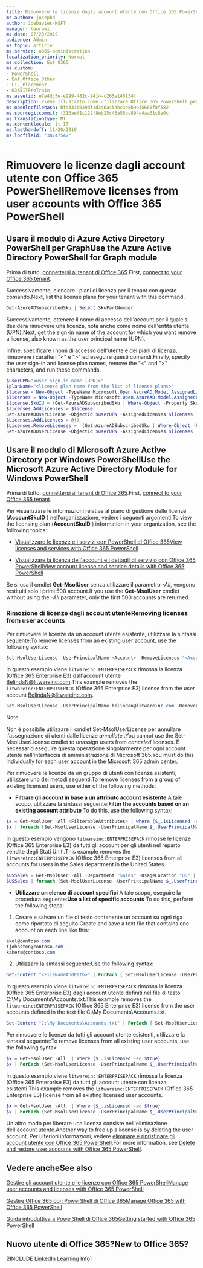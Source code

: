 ```yaml
---
title: Rimuovere le licenze dagli account utente con Office 365 PowerShell
ms.author: josephd
author: JoeDavies-MSFT
manager: laurawi
ms.date: 07/23/2019
audience: Admin
ms.topic: article
ms.service: o365-administration
localization_priority: Normal
ms.collection: Ent_O365
ms.custom:
- PowerShell
- Ent_Office_Other
- LIL_Placement
- O365ITProTrain
ms.assetid: e7e4dc5e-e299-482c-9414-c265e145134f
description: Viene illustrato come utilizzare Office 365 PowerShell per rimuovere le licenze di Office 365 precedentemente assegnate agli utenti.
ms.openlocfilehash: bfd333b649df1d346a45abc3e8b9e35666f8f582
ms.sourcegitcommit: f316aef1c122f8eb25c43a56bc894c4aa61c8e0c
ms.translationtype: MT
ms.contentlocale: it-IT
ms.lasthandoff: 11/20/2019
ms.locfileid: "38747542"
---
```

# <a name="remove-licenses-from-user-accounts-with-office-365-powershell"></a><span data-ttu-id="811c3-103">Rimuovere le licenze dagli account utente con Office 365 PowerShell</span><span class="sxs-lookup"><span data-stu-id="811c3-103">Remove licenses from user accounts with Office 365 PowerShell</span></span>

## <a name="use-the-azure-active-directory-powershell-for-graph-module"></a><span data-ttu-id="811c3-104">Usare il modulo di Azure Active Directory PowerShell per Graph</span><span class="sxs-lookup"><span data-stu-id="811c3-104">Use the Azure Active Directory PowerShell for Graph module</span></span>

<span data-ttu-id="811c3-105">Prima di tutto, [connettersi al tenant di Office 365](connect-to-office-365-powershell.md#connect-with-the-azure-active-directory-powershell-for-graph-module).</span><span class="sxs-lookup"><span data-stu-id="811c3-105">First, [connect to your Office 365 tenant](connect-to-office-365-powershell.md#connect-with-the-azure-active-directory-powershell-for-graph-module).</span></span>
  

<span data-ttu-id="811c3-106">Successivamente, elencare i piani di licenza per il tenant con questo comando.</span><span class="sxs-lookup"><span data-stu-id="811c3-106">Next, list the license plans for your tenant with this command.</span></span>

```powershell
Get-AzureADSubscribedSku | Select SkuPartNumber
```

<span data-ttu-id="811c3-107">Successivamente, ottenere il nome di accesso dell'account per il quale si desidera rimuovere una licenza, nota anche come nome dell'entità utente (UPN).</span><span class="sxs-lookup"><span data-stu-id="811c3-107">Next, get the sign-in name of the account for which you want remove a license, also known as the user principal name (UPN).</span></span>

<span data-ttu-id="811c3-108">Infine, specificare i nomi di accesso dell'utente e dei piani di licenza, rimuovere i caratteri "<" e ">" ed eseguire questi comandi.</span><span class="sxs-lookup"><span data-stu-id="811c3-108">Finally, specify the user sign-in and license plan names, remove the "<" and ">" characters, and run these commands.</span></span>

```powershell
$userUPN="<user sign-in name (UPN)>"
$planName="<license plan name from the list of license plans>"
$license = New-Object -TypeName Microsoft.Open.AzureAD.Model.AssignedLicense
$licenses = New-Object -TypeName Microsoft.Open.AzureAD.Model.AssignedLicenses
$license.SkuId = (Get-AzureADSubscribedSku | Where-Object -Property SkuPartNumber -Value $planName -EQ).SkuID
$licenses.AddLicenses = $license
Set-AzureADUserLicense -ObjectId $userUPN -AssignedLicenses $licenses
$Licenses.AddLicenses = @()
$Licenses.RemoveLicenses =  (Get-AzureADSubscribedSku | Where-Object -Property SkuPartNumber -Value $planName -EQ).SkuID
Set-AzureADUserLicense -ObjectId $userUPN -AssignedLicenses $licenses
```

## <a name="use-the-microsoft-azure-active-directory-module-for-windows-powershell"></a><span data-ttu-id="811c3-109">Usare il modulo di Microsoft Azure Active Directory per Windows PowerShell</span><span class="sxs-lookup"><span data-stu-id="811c3-109">Use the Microsoft Azure Active Directory Module for Windows PowerShell</span></span>

<span data-ttu-id="811c3-110">Prima di tutto, [connettersi al tenant di Office 365](connect-to-office-365-powershell.md#connect-with-the-microsoft-azure-active-directory-module-for-windows-powershell).</span><span class="sxs-lookup"><span data-stu-id="811c3-110">First, [connect to your Office 365 tenant](connect-to-office-365-powershell.md#connect-with-the-microsoft-azure-active-directory-module-for-windows-powershell).</span></span>

   
<span data-ttu-id="811c3-111">Per visualizzare le informazioni relative al piano di gestione delle licenze (**AccountSkuID** ) nell'organizzazione, vedere i seguenti argomenti:</span><span class="sxs-lookup"><span data-stu-id="811c3-111">To view the licensing plan (**AccountSkuID** ) information in your organization, see the following topics:</span></span>
    
  - [<span data-ttu-id="811c3-112">Visualizzare le licenze e i servizi con PowerShell di Office 365</span><span class="sxs-lookup"><span data-stu-id="811c3-112">View licenses and services with Office 365 PowerShell</span></span>](view-licenses-and-services-with-office-365-powershell.md)
    
  - [<span data-ttu-id="811c3-113">Visualizzare la licenza dell'account e i dettagli di servizio con Office 365 PowerShell</span><span class="sxs-lookup"><span data-stu-id="811c3-113">View account license and service details with Office 365 PowerShell</span></span>](view-account-license-and-service-details-with-office-365-powershell.md)
    
<span data-ttu-id="811c3-114">Se si usa il cmdlet **Get-MsolUser** senza utilizzare il parametro _-All_, vengono restituiti solo i primi 500 account.</span><span class="sxs-lookup"><span data-stu-id="811c3-114">If you use the **Get-MsolUser** cmdlet without using the _-All_ parameter, only the first 500 accounts are returned.</span></span>
    
### <a name="removing-licenses-from-user-accounts"></a><span data-ttu-id="811c3-115">Rimozione di licenze dagli account utente</span><span class="sxs-lookup"><span data-stu-id="811c3-115">Removing licenses from user accounts</span></span>

<span data-ttu-id="811c3-116">Per rimuovere le licenze da un account utente esistente, utilizzare la sintassi seguente:</span><span class="sxs-lookup"><span data-stu-id="811c3-116">To remove licenses from an existing user account, use the following syntax:</span></span>
  
```powershell
Set-MsolUserLicense -UserPrincipalName <Account> -RemoveLicenses "<AccountSkuId1>", "<AccountSkuId2>"...
```

<span data-ttu-id="811c3-117">In questo esempio viene `litwareinc:ENTERPRISEPACK` rimossa la licenza (Office 365 Enterprise E3) dall'account utente BelindaN@litwareinc.com.</span><span class="sxs-lookup"><span data-stu-id="811c3-117">This example removes the `litwareinc:ENTERPRISEPACK` (Office 365 Enterprise E3) license from the user account BelindaN@litwareinc.com.</span></span>
  
```powershell
Set-MsolUserLicense -UserPrincipalName belindan@litwareinc.com -RemoveLicenses "litwareinc:ENTERPRISEPACK"
```

>[!Note]
><span data-ttu-id="811c3-118">Non è possibile utilizzare il cmdlet Set-MsolUserLicense per annullare l'assegnazione di utenti dalle licenze *annullate* .</span><span class="sxs-lookup"><span data-stu-id="811c3-118">You cannot use the Set-MsolUserLicense cmdlet to unassign users from *canceled* licenses.</span></span> <span data-ttu-id="811c3-119">È necessario eseguire questa operazione singolarmente per ogni account utente nell'interfaccia di amministrazione di Microsoft 365.</span><span class="sxs-lookup"><span data-stu-id="811c3-119">You must do this individually for each user account in the Microsoft 365 admin center.</span></span>
>

<span data-ttu-id="811c3-120">Per rimuovere le licenze da un gruppo di utenti con licenza esistenti, utilizzare uno dei metodi seguenti:</span><span class="sxs-lookup"><span data-stu-id="811c3-120">To remove licenses from a group of existing licensed users, use either of the following methods:</span></span>
  
- <span data-ttu-id="811c3-121">**Filtrare gli account in base a un attributo account esistente** A tale scopo, utilizzare la sintassi seguente:</span><span class="sxs-lookup"><span data-stu-id="811c3-121">**Filter the accounts based on an existing account attribute** To do this, use the following syntax:</span></span>
    
```powershell
$x = Get-MsolUser -All <FilterableAttributes> | where {$_.isLicensed -eq $true}
$x | foreach {Set-MsolUserLicense -UserPrincipalName $_.UserPrincipalName -RemoveLicenses "<AccountSkuId1>", "<AccountSkuId2>"...}
```

<span data-ttu-id="811c3-122">In questo esempio vengono `litwareinc:ENTERPRISEPACK` rimosse le licenze (Office 365 Enterprise E3) da tutti gli account per gli utenti nel reparto vendite degli Stati Uniti.</span><span class="sxs-lookup"><span data-stu-id="811c3-122">This example removes the  `litwareinc:ENTERPRISEPACK` (Office 365 Enterprise E3) licenses from all accounts for users in the Sales department in the United States.</span></span>
    
```powershell
$USSales = Get-MsolUser -All -Department "Sales" -UsageLocation "US" | where {$_.isLicensed -eq $true}
$USSales | foreach {Set-MsolUserLicense -UserPrincipalName $_.UserPrincipalName -RemoveLicenses "litwareinc:ENTERPRISEPACK"}
```

- <span data-ttu-id="811c3-123">**Utilizzare un elenco di account specifici** A tale scopo, eseguire la procedura seguente:</span><span class="sxs-lookup"><span data-stu-id="811c3-123">**Use a list of specific accounts** To do this, perform the following steps:</span></span>
    
1. <span data-ttu-id="811c3-124">Creare e salvare un file di testo contenente un account su ogni riga come riportato di seguito:</span><span class="sxs-lookup"><span data-stu-id="811c3-124">Create and save a text file that contains one account on each line like this:</span></span>
    
  ```powershell
akol@contoso.com
tjohnston@contoso.com
kakers@contoso.com
  ```

2. <span data-ttu-id="811c3-125">Utilizzare la sintassi seguente:</span><span class="sxs-lookup"><span data-stu-id="811c3-125">Use the following syntax:</span></span>
    
  ```powershell
  Get-Content "<FileNameAndPath>" | ForEach { Set-MsolUserLicense -UserPrincipalName $_ -RemoveLicenses "<AccountSkuId1>", "<AccountSkuId2>"... }
  ```

<span data-ttu-id="811c3-126">In questo esempio viene `litwareinc:ENTERPRISEPACK` rimossa la licenza (Office 365 Enterprise E3) dagli account utente definiti nel file di testo C:\My Documents\Accounts.txt.</span><span class="sxs-lookup"><span data-stu-id="811c3-126">This example removes the  `litwareinc:ENTERPRISEPACK` (Office 365 Enterprise E3) license from the user accounts defined in the text file C:\My Documents\Accounts.txt.</span></span>
    
  ```powershell
  Get-Content "C:\My Documents\Accounts.txt" | ForEach { Set-MsolUserLicense -UserPrincipalName $_ -RemoveLicenses "litwareinc:ENTERPRISEPACK" }
  ```

<span data-ttu-id="811c3-127">Per rimuovere le licenze da tutti gli account utente esistenti, utilizzare la sintassi seguente:</span><span class="sxs-lookup"><span data-stu-id="811c3-127">To remove licenses from all existing user accounts, use the following syntax:</span></span>
  
```powershell
$x = Get-MsolUser -All  | Where {$_.isLicensed -eq $true}
$x | ForEach {Set-MsolUserLicense -UserPrincipalName $_.UserPrincipalName -RemoveLicenses "<AccountSkuId1>", "<AccountSkuId2>"...}
```

<span data-ttu-id="811c3-128">In questo esempio viene `litwareinc:ENTERPRISEPACK` rimossa la licenza (Office 365 Enterprise E3) da tutti gli account utente con licenza esistenti.</span><span class="sxs-lookup"><span data-stu-id="811c3-128">This example removes the  `litwareinc:ENTERPRISEPACK` (Office 365 Enterprise E3) license from all existing licensed user accounts.</span></span>
  
```powershell
$x = Get-MsolUser -All  | Where {$_.isLicensed -eq $true}
$x | ForEach {Set-MsolUserLicense -UserPrincipalName $_.UserPrincipalName -RemoveLicenses "litwareinc:ENTERPRISEPACK"}
```

<span data-ttu-id="811c3-129">Un altro modo per liberare una licenza consiste nell'eliminazione dell'account utente.</span><span class="sxs-lookup"><span data-stu-id="811c3-129">Another way to free up a license is by deleting the user account.</span></span> <span data-ttu-id="811c3-130">Per ulteriori informazioni, vedere [eliminare e ripristinare gli account utente con Office 365 PowerShell](delete-and-restore-user-accounts-with-office-365-powershell.md).</span><span class="sxs-lookup"><span data-stu-id="811c3-130">For more information, see [Delete and restore user accounts with Office 365 PowerShell](delete-and-restore-user-accounts-with-office-365-powershell.md).</span></span>
  
## <a name="see-also"></a><span data-ttu-id="811c3-131">Vedere anche</span><span class="sxs-lookup"><span data-stu-id="811c3-131">See also</span></span>

[<span data-ttu-id="811c3-132">Gestire gli account utente e le licenze con Office 365 PowerShell</span><span class="sxs-lookup"><span data-stu-id="811c3-132">Manage user accounts and licenses with Office 365 PowerShell</span></span>](manage-user-accounts-and-licenses-with-office-365-powershell.md)
  
[<span data-ttu-id="811c3-133">Gestire Office 365 con PowerShell di Office 365</span><span class="sxs-lookup"><span data-stu-id="811c3-133">Manage Office 365 with Office 365 PowerShell</span></span>](manage-office-365-with-office-365-powershell.md)
  
[<span data-ttu-id="811c3-134">Guida introduttiva a PowerShell di Office 365</span><span class="sxs-lookup"><span data-stu-id="811c3-134">Getting started with Office 365 PowerShell</span></span>](getting-started-with-office-365-powershell.md)

    
## <a name="new-to-office-365"></a><span data-ttu-id="811c3-135">Nuovo utente di Office 365?</span><span class="sxs-lookup"><span data-stu-id="811c3-135">New to Office 365?</span></span>

[!INCLUDE [LinkedIn Learning Info](../common/office/linkedin-learning-info.md)]
   

